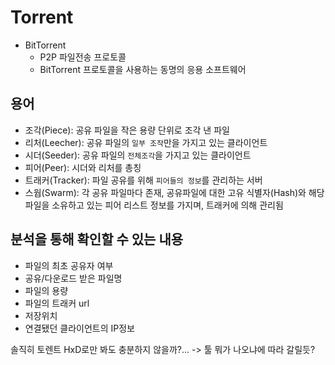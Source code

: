 # Torrent
- BitTorrent
    - P2P 파일전송 프로토콜
    - BitTorrent 프로토콜을 사용하는 동명의 응용 소프트웨어

## 용어
- 조각(Piece): 공유 파일을 작은 용량 단위로 조각 낸 파일
- 리처(Leecher): 공유 파일의 `일부 조작`만을 가지고 있는 클라이언트
- 시더(Seeder): 공유 파일의 `전체조각`을 가지고 있는 클라이언트
- 피어(Peer): 시더와 리처를 총칭
- 트래커(Tracker): 파일 공유를 위해 `피어들의 정보`를 관리하는 서버
- 스웝(Swarm): 각 공유 파일마다 존재, 공유파일에 대한 고유 식별자(Hash)와 해당 파일을 소유하고 있는 피어 리스트 정보를 가지며, 트래커에 의해 관리됨

## 분석을 통해 확인할 수 있는 내용
- 파일의 최초 공유자 여부
- 공유/다운로드 받은 파일명
- 파일의 용량
- 파일의 트래커 url
- 저장위치
- 연결됐던 클라이언트의 IP정보


솔직히 토렌트 HxD로만 봐도 충분하지 않을까?... -> 툴 뭐가 나오냐에 따라 갈릴듯?